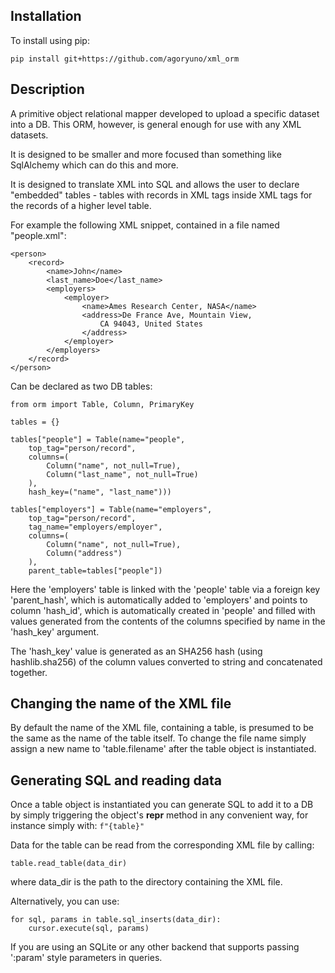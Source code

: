 ## Installation

To install using pip:

`pip install git+https://github.com/agoryuno/xml_orm`

## Description

A primitive object relational mapper developed to upload a specific
dataset into a DB. This ORM, however, is general enough for use with
any XML datasets. 

It is designed to be smaller and more focused than something like
SqlAlchemy which can do this and more.

It is designed to translate XML into SQL and allows the user to 
declare "embedded" tables - tables with records in XML tags inside
XML tags for the records of a higher level table.

For example the following XML snippet, contained in a file named
"people.xml":

```
<person>
    <record>
        <name>John</name>
        <last_name>Doe</last_name>
        <employers>
            <employer>
                <name>Ames Research Center, NASA</name>
                <address>De France Ave, Mountain View, 
                    CA 94043, United States
                </address>
            </employer>
        </employers>
    </record>
</person>
```

Can be declared as two DB tables:

```
from orm import Table, Column, PrimaryKey

tables = {}

tables["people"] = Table(name="people", 
    top_tag="person/record",
    columns=(
        Column("name", not_null=True),
        Column("last_name", not_null=True)
    ),
    hash_key=("name", "last_name")))

tables["employers"] = Table(name="employers",
    top_tag="person/record",
    tag_name="employers/employer",
    columns=(
        Column("name", not_null=True),
        Column("address")
    ),
    parent_table=tables["people"])
```

Here the 'employers' table is linked with the 'people' table via a 
foreign key 'parent_hash', which is automatically added to 'employers'
and points to column 'hash_id', which is automatically created in
'people' and filled with values generated from the contents of the
columns specified by name in the 'hash_key' argument.

The 'hash_key' value is generated as an SHA256 hash 
(using hashlib.sha256) of the column values converted to string and 
concatenated together.


## Changing the name of the XML file

By default the name of the XML file, containing a table, is presumed
to be the same as the name of the table itself. To change the file name
simply assign a new name to 'table.filename' after the table object is
instantiated.


## Generating SQL and reading data

Once a table object is instantiated you can generate SQL to add it to 
a DB by simply triggering the object's __repr__ method in any convenient
way, for instance simply with: `f"{table}"`

Data for the table can be read from the corresponding XML file by
calling:

```
table.read_table(data_dir)
```

where data_dir is the path to the directory containing the XML file.

Alternatively, you can use:

```
for sql, params in table.sql_inserts(data_dir):
    cursor.execute(sql, params)
```

If you are using an SQLite or any other backend that supports passing 
':param' style parameters in queries.
